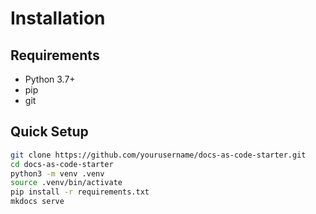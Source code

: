 # Installation

## Requirements
- Python 3.7+
- pip
- git

## Quick Setup
```bash
git clone https://github.com/yourusername/docs-as-code-starter.git
cd docs-as-code-starter
python3 -m venv .venv
source .venv/bin/activate
pip install -r requirements.txt
mkdocs serve
```
